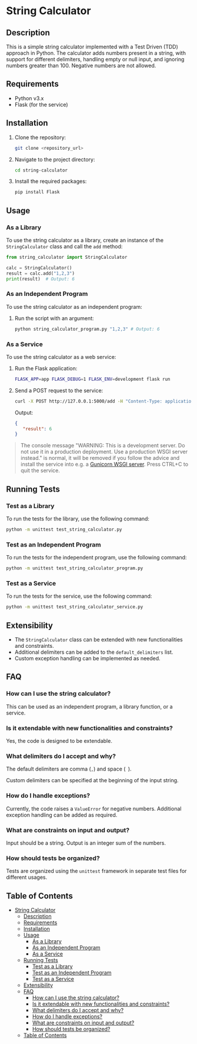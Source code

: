 # String Calculator

## Description

This is a simple string calculator implemented with a Test Driven (TDD) approach in Python.
The calculator adds numbers present in a string, with support for different delimiters, handling
empty or null input, and ignoring numbers greater than 100. Negative numbers are not allowed.

## Requirements

- Python v3.x
- Flask (for the service)

## Installation

1. Clone the repository:

   ```sh
   git clone <repository_url>
   ```

2. Navigate to the project directory:

   ```sh
   cd string-calculator
   ```

3. Install the required packages:

   ```sh
   pip install Flask
   ```

## Usage

### As a Library

To use the string calculator as a library, create an instance of the `StringCalculator` class and
call the `add` method:

```python
from string_calculator import StringCalculator

calc = StringCalculator()
result = calc.add("1,2,3")
print(result)  # Output: 6
```

### As an Independent Program

To use the string calculator as an independent program:

1. Run the script with an argument:

   ```sh
   python string_calculator_program.py "1,2,3" # Output: 6
   ```

### As a Service

To use the string calculator as a web service:

1. Run the Flask application:

   ```sh
   FLASK_APP=app FLASK_DEBUG=1 FLASK_ENV=development flask run
   ```

2. Send a POST request to the service:

   ```sh
   curl -X POST http://127.0.0.1:5000/add -H "Content-Type: application/json" -d '{"numbers": "1,2,3"}'
   ```

   Output:

   ```json
   {
      "result": 6
   }
   ```

> The console message "WARNING: This is a development server. Do not use it in a production
> deployment. Use a production WSGI server instead." is normal, it will be removed if you follow the
> advice and install the service into e.g. a [Gunicorn WSGI server](https://gunicorn.org/). Press
> CTRL+C to quit the service.

## Running Tests

### Test as a Library

To run the tests for the library, use the following command:

```sh
python -m unittest test_string_calculator.py
```

### Test as an Independent Program

To run the tests for the independent program, use the following command:

```sh
python -m unittest test_string_calculator_program.py
```

### Test as a Service

To run the tests for the service, use the following command:

```sh
python -m unittest test_string_calculator_service.py
```

## Extensibility

- The `StringCalculator` class can be extended with new functionalities and constraints.
- Additional delimiters can be added to the `default_delimiters` list.
- Custom exception handling can be implemented as needed.

## FAQ

### How can I use the string calculator?

This can be used as an independent program, a library function, or a service.

### Is it extendable with new functionalities and constraints?

Yes, the code is designed to be extendable.

### What delimiters do I accept and why?

The default delimiters are comma (`,`) and space (` `).

Custom delimiters can be specified at the beginning of the input string.

### How do I handle exceptions?

Currently, the code raises a `ValueError` for negative numbers. Additional exception handling can be
added as required.

### What are constraints on input and output?

Input should be a string. Output is an integer sum of the numbers.

### How should tests be organized?

Tests are organized using the `unittest` framework in separate test files for different usages.

## Table of Contents

- [String Calculator](#string-calculator)
  - [Description](#description)
  - [Requirements](#requirements)
  - [Installation](#installation)
  - [Usage](#usage)
    - [As a Library](#as-a-library)
    - [As an Independent Program](#as-an-independent-program)
    - [As a Service](#as-a-service)
  - [Running Tests](#running-tests)
    - [Test as a Library](#test-as-a-library)
    - [Test as an Independent Program](#test-as-an-independent-program)
    - [Test as a Service](#test-as-a-service)
  - [Extensibility](#extensibility)
  - [FAQ](#faq)
    - [How can I use the string calculator?](#how-can-i-use-the-string-calculator)
    - [Is it extendable with new functionalities and constraints?](#is-it-extendable-with-new-functionalities-and-constraints)
    - [What delimiters do I accept and why?](#what-delimiters-do-i-accept-and-why)
    - [How do I handle exceptions?](#how-do-i-handle-exceptions)
    - [What are constraints on input and output?](#what-are-constraints-on-input-and-output)
    - [How should tests be organized?](#how-should-tests-be-organized)
  - [Table of Contents](#table-of-contents)
